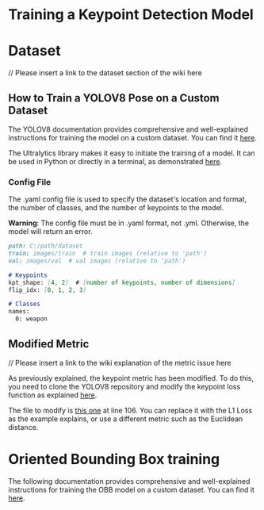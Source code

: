 # Training a Keypoint Detection Model

# Dataset
// Please insert a link to the dataset section of the wiki here

## How to Train a YOLOV8 Pose on a Custom Dataset
The YOLOV8 documentation provides comprehensive and well-explained instructions for training the model on a custom dataset. You can find it [here](https://docs.ultralytics.com/modes/train/).

The Ultralytics library makes it easy to initiate the training of a model. It can be used in Python or directly in a terminal, as demonstrated [here](https://docs.ultralytics.com/tasks/pose/#train).

### Config File 
The .yaml config file is used to specify the dataset's location and format, the number of classes, and the number of keypoints to the model.

**Warning**: The config file must be in .yaml format, not .yml. Otherwise, the model will return an error.

```markdown
path: C:/path/dataset
train: images/train  # train images (relative to 'path')
val: images/val  # val images (relative to 'path')

# Keypoints
kpt_shape: [4, 2]  # [number of keypoints, number of dimensions]
flip_idx: [0, 1, 2, 3]

# Classes
names:
  0: weapon
```

## Modified Metric
// Please insert a link to the wiki explanation of the metric issue here

As previously explained, the keypoint metric has been modified. To do this, you need to clone the YOLOV8 repository and modify the keypoint loss function as explained [here](https://github.com/ultralytics/ultralytics/issues/2543).

The file to modify is [this one](https://github.com/ultralytics/ultralytics/blob/main/ultralytics/utils/loss.py) at line 106. You can replace it with the L1 Loss as the example explains, or use a different metric such as the Euclidean distance.


# Oriented Bounding Box training
The following documentation provides comprehensive and well-explained instructions for training the OBB model on a custom dataset. You can find it [here](https://github.com/hukaixuan19970627/yolov5_obb).